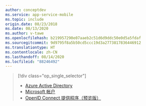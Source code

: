 ```yaml
---
author: conceptdev
ms.service: app-service-mobile
ms.topic: include
origin.date: 08/23/2018
ms.date: 08/13/2020
ms.author: v-tawe
ms.openlocfilehash: b219957290e07aaeb2c51d6d9ddc50e0d5a5fdaf
ms.sourcegitcommit: 9d9795f8a5b50cd5ccc19d3a2773817836446912
ms.translationtype: HT
ms.contentlocale: zh-CN
ms.lasthandoff: 08/14/2020
ms.locfileid: "88246492"
---
```

> [!div class="op_single_selector"]
> * [Azure Active Directory](../articles/app-service/configure-authentication-provider-aad.md)
> * [Microsoft 帐户](../articles/app-service/configure-authentication-provider-microsoft.md)
> * [OpenID Connect 提供程序（预览版）](../articles/app-service/configure-authentication-provider-openid-connect.md)
> 
> 
